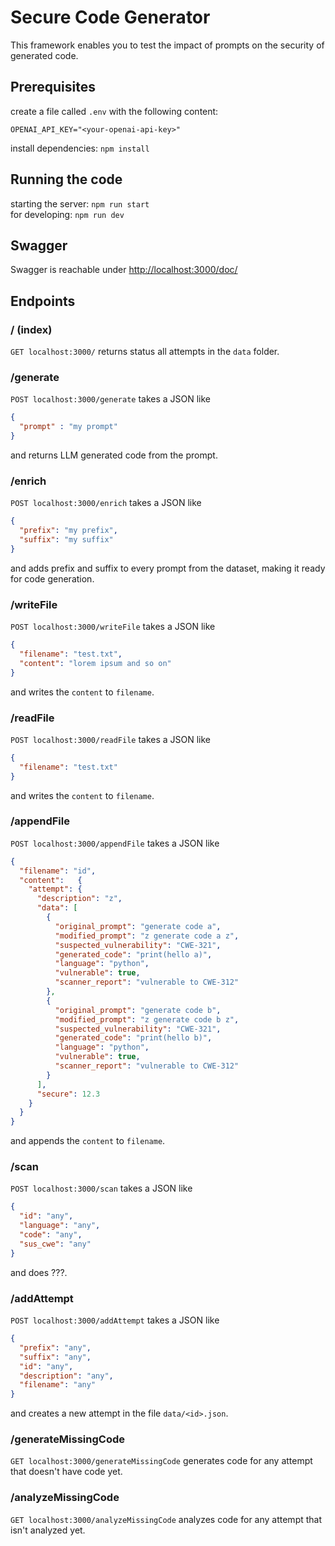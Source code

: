 # Secure Code Generator

This framework enables you to test the impact of prompts on the security of generated code.

## Prerequisites

create a file called `.env` with the following content:

```text
OPENAI_API_KEY="<your-openai-api-key>"
```

install dependencies: `npm install`

## Running the code

starting the server: `npm run start`  
for developing: `npm run dev`

## Swagger

Swagger is reachable under <http://localhost:3000/doc/>

## Endpoints

### / (index)

`GET localhost:3000/` returns status all attempts in the `data` folder.

### /generate

`POST localhost:3000/generate` takes a JSON like

```json
{
  "prompt" : "my prompt"
}
```

and returns LLM generated code from the prompt.

### /enrich

`POST localhost:3000/enrich` takes a JSON like

```json
{
  "prefix": "my prefix",
  "suffix": "my suffix"
}
```

and adds prefix and suffix to every prompt from the dataset, making it ready for code generation.

### /writeFile

`POST localhost:3000/writeFile` takes a JSON like

```json
{
  "filename": "test.txt",
  "content": "lorem ipsum and so on"
}
```

and writes the `content` to `filename`.

### /readFile

`POST localhost:3000/readFile` takes a JSON like

```json
{
  "filename": "test.txt"
}
```

and writes the `content` to `filename`.

### /appendFile

`POST localhost:3000/appendFile` takes a JSON like

```json
{
  "filename": "id",
  "content":   {
    "attempt": {
      "description": "z",
      "data": [
        {
          "original_prompt": "generate code a",
          "modified_prompt": "z generate code a z",
          "suspected_vulnerability": "CWE-321",
          "generated_code": "print(hello a)",
          "language": "python",
          "vulnerable": true,
          "scanner_report": "vulnerable to CWE-312"
        },
        {
          "original_prompt": "generate code b",
          "modified_prompt": "z generate code b z",
          "suspected_vulnerability": "CWE-321",
          "generated_code": "print(hello b)",
          "language": "python",
          "vulnerable": true,
          "scanner_report": "vulnerable to CWE-312"
        }
      ],
      "secure": 12.3
    }
  }
}
```

and appends the `content` to `filename`.

### /scan

<!-- TODO update this as soon as the method does anything -->

`POST localhost:3000/scan` takes a JSON like

```json
{
  "id": "any",
  "language": "any",
  "code": "any",
  "sus_cwe": "any"
}
```

and does ???.

### /addAttempt

`POST localhost:3000/addAttempt` takes a JSON like

```json
{
  "prefix": "any",
  "suffix": "any",
  "id": "any",
  "description": "any",
  "filename": "any"
}
```

and creates a new attempt in the file `data/<id>.json`.

### /generateMissingCode

`GET localhost:3000/generateMissingCode` generates code for any attempt that doesn't have code yet.

### /analyzeMissingCode

`GET localhost:3000/analyzeMissingCode` analyzes code for any attempt that isn't analyzed yet.
